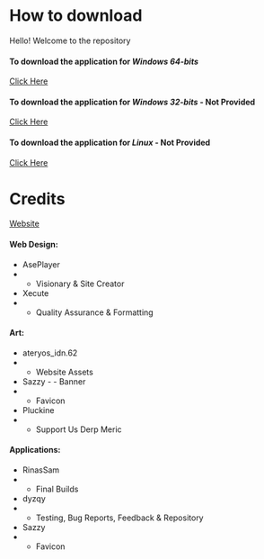# How to download
Hello! Welcome to the repository
#### To download the application for *Windows 64-bits*
[Click Here](https://github.com/dyzqy/AsePlace-app/raw/main/AsePlace-Win64x.tar.xz)
#### To download the application for *Windows 32-bits* - Not Provided
[Click Here]()
#### To download the application for *Linux* - Not Provided
[Click Here]()

# Credits
[Website](https://www.aseplayer.com/)

#### Web Design:
- AsePlayer
- - Visionary & Site Creator
- Xecute
- - Quality Assurance & Formatting

#### Art:
- ateryos_idn.62
- - Website Assets
- Sazzy
​- - Banner
- - Favicon
- Pluckine
- - Support Us Derp Meric

#### Applications:
- RinasSam
- - Final Builds
- dyzqy
- - Testing, Bug Reports, Feedback & Repository
- Sazzy
- - Favicon